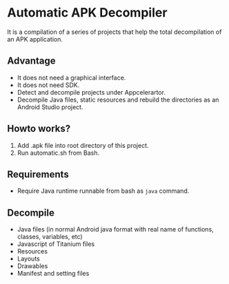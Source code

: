 # Automatic APK Decompiler

It is a compilation of a series of projects that help the total decompilation of an APK application.


## Advantage

- It does not need a graphical interface.
- It does not need SDK.
- Detect and decompile projects under Appcelerartor.
- Decompile Java files, static resources and rebuild the directories as an Android Studio project.


## Howto works?

1. Add .apk file into root directory of this project.
2. Run automatic.sh from Bash.


## Requirements

- Require Java runtime runnable from bash as `java` command.


## Decompile

* Java files (in normal Android java format with real name of functions, classes, variables, etc)
* Javascript of Titanium files
* Resources
* Layouts
* Drawables
* Manifest and setting files